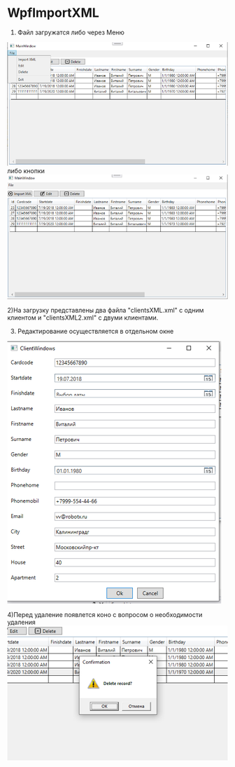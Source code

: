 # WpfImportXML
1) Файл загружатся либо через Меню
<img src="https://github.com/olegmedv/WpfImportXML/blob/master/pics/2020-09-17%2016_19_15-.png">
либо кнопки 
<img src="https://github.com/olegmedv/WpfImportXML/blob/master/pics/2020-09-17%2016_18_37-.png">

2)На загрузку представлены два файла "clientsXML.xml" с одним клиентом и "clientsXML2.xml" с двуми клиентами.

3) Редактирование осуществляется в отдельном окне
<img src="https://github.com/olegmedv/WpfImportXML/blob/master/pics/2020-09-17%2016_29_56.png">

4)Перед удаление появлется коно с вопросом о необходимости удаления
<img src="https://github.com/olegmedv/WpfImportXML/blob/master/pics/2020-09-17%2016_32_24-.png">
